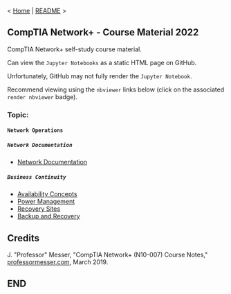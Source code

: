 < [Home](https://github.com/SeanOhAileasa) | [README](https://github.com/SeanOhAileasa/nkp-network-operations/blob/main/README.md) >

## CompTIA Network+ - Course Material 2022

CompTIA Network+ self-study course material.

Can view the ``Jupyter Notebooks`` as a static HTML page on GitHub.

Unfortunately, GitHub may not fully render the ``Jupyter Notebook``.

Recommend viewing using the ``nbviewer`` links below (click on the associated ``render nbviewer`` badge).

### Topic: 

#### ``Network Operations``

##### ``Network Documentation``

- [Network Documentation](https://nbviewer.org/github/SeanOhAileasa/nkp-network-operations/blob/main/rc/network-documentation/nkp-network-documentation.ipynb) <br/>

##### ``Business Continuity``

- [Availability Concepts](https://nbviewer.org/github/SeanOhAileasa/nkp-network-operations/blob/main/rc/business-continuity/nkp-availability-concepts.ipynb) <br/>
- [Power Management](https://nbviewer.org/github/SeanOhAileasa/nkp-network-operations/blob/main/rc/business-continuity/nkp-power-management.ipynb) <br/>
- [Recovery Sites](https://nbviewer.org/github/SeanOhAileasa/nkp-network-operations/blob/main/rc/business-continuity/nkp-recovery-sites.ipynb) <br/>
- [Backup and Recovery](https://nbviewer.org/github/SeanOhAileasa/nkp-network-operations/blob/main/rc/business-continuity/nkp-backup-and-recovery.ipynb) <br/>

## Credits

J. "Professor" Messer, "CompTIA Network+ (N10-007) Course Notes," [professormesser.com](https://web.archive.org/web/20220404153917/https://www.professormesser.com/network-plus/n10-007/n10-007-training-course/), March 2019.

## END